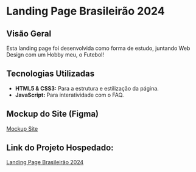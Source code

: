 # Landing Page Brasileirão 2024

## Visão Geral

Esta landing page foi desenvolvida como forma de estudo, juntando Web Design com um Hobby meu, o Futebol!

## Tecnologias Utilizadas

- **HTML5 & CSS3:** Para a estrutura e estilização da página.
- **JavaScript:** Para interatividade com o FAQ.

## Mockup do Site (Figma)

<a href="https://www.figma.com/design/bBikugka58ByDqE6g1eXzi/BRASILEIRAO?node-id=0-1&t=Tz7BNlaGf4WRqqOH-1" target="_blank">Mockup Site</a>

## Link do Projeto Hospedado:

<a href="https://landing-page-brasileirao.vercel.app/" target="_blank">Landing Page Brasileirão 2024</a>
